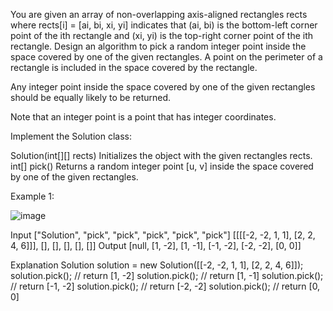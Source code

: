You are given an array of non-overlapping axis-aligned rectangles rects where rects[i] = [ai, bi, xi, yi] indicates that (ai, bi) is the bottom-left corner point of the ith rectangle and (xi, yi) is the top-right corner point of the ith rectangle. Design an algorithm to pick a random integer point inside the space covered by one of the given rectangles. A point on the perimeter of a rectangle is included in the space covered by the rectangle.

Any integer point inside the space covered by one of the given rectangles should be equally likely to be returned.

Note that an integer point is a point that has integer coordinates.

Implement the Solution class:

Solution(int[][] rects) Initializes the object with the given rectangles rects.
int[] pick() Returns a random integer point [u, v] inside the space covered by one of the given rectangles.

Example 1:

![image](https://assets.leetcode.com/uploads/2021/07/24/lc-pickrandomrec.jpg)

Input
["Solution", "pick", "pick", "pick", "pick", "pick"]
[[[[-2, -2, 1, 1], [2, 2, 4, 6]]], [], [], [], [], []]
Output
[null, [1, -2], [1, -1], [-1, -2], [-2, -2], [0, 0]]

Explanation
Solution solution = new Solution([[-2, -2, 1, 1], [2, 2, 4, 6]]);
solution.pick(); // return [1, -2]
solution.pick(); // return [1, -1]
solution.pick(); // return [-1, -2]
solution.pick(); // return [-2, -2]
solution.pick(); // return [0, 0]
